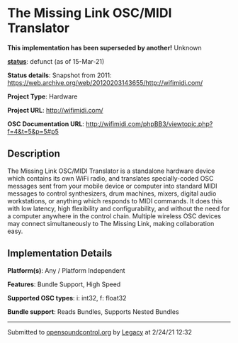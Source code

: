 # The Missing Link OSC/MIDI Translator

**This implementation has been superseded by another!**
Unknown

**[status](https://ccrma.stanford.edu/~matt/OSC/implementation-status.html)**: defunct (as of 15-Mar-21)

**Status details**: 
Snapshot from 2011: https://web.archive.org/web/20120203143655/http://wifimidi.com/

**Project Type**: Hardware

**Project URL**: <http://wifimidi.com/>

**OSC Documentation URL**: <http://wifimidi.com/phpBB3/viewtopic.php?f=4&t=5&p=5#p5>

## Description

The Missing Link OSC/MIDI Translator is a standalone hardware device which contains its own WiFi radio, and translates specially-coded OSC messages sent from your mobile device or computer into standard MIDI messages to control synthesizers, drum machines, mixers, digital audio workstations, or anything which responds to MIDI commands. It does this with low latency, high flexibility and configurability, and without the need for a computer anywhere in the control chain. Multiple wireless OSC devices may connect simultaneously to The Missing Link, making collaboration easy.

## Implementation Details

**Platform(s)**: Any / Platform Independent

**Features**: Bundle Support, High Speed

**Supported OSC types**: i: int32, f: float32

**Bundle support**: Reads Bundles, Supports Nested Bundles

---
Submitted to [opensoundcontrol.org](https://opensoundcontrol.org) by [Legacy](https://web.archive.org) at 2/24/21 12:32
